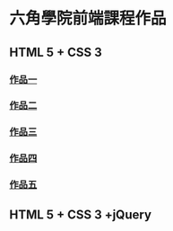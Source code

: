 <h1>六角學院前端課程作品</h1>

<h2>HTML 5 + CSS 3</h2>

<h3><a href="https://williamhsieh615.github.io/Front-end/HTML and CSS/Project1/index.html" target="_blank">作品一</a></h3>
<h3><a href="https://williamhsieh615.github.io/Front-end/" target="_blank">作品二</a></h3>
<h3><a href="https://williamhsieh615.github.io/Front-end/" target="_blank">作品三</a></h3>
<h3><a href="https://williamhsieh615.github.io/Front-end/" target="_blank">作品四</a></h3>
<h3><a href="https://williamhsieh615.github.io/Front-end/" target="_blank">作品五</a></h3>

<h2>HTML 5 + CSS 3 +jQuery</h2>
